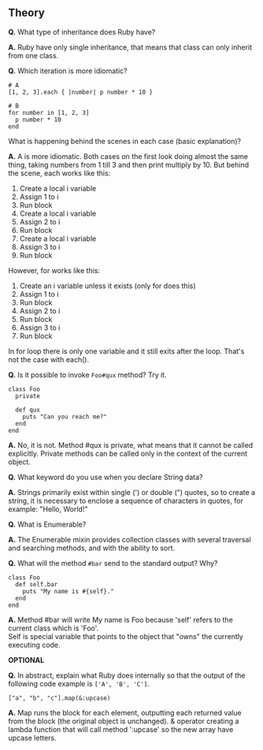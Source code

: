 ## Theory

**Q.** What type of inheritance does Ruby have?

**A.** Ruby have only single inheritance, that means that class can only inherit from one class. 

**Q.** Which iteration is more idiomatic?

```
# A
[1, 2, 3].each { |number| p number * 10 }

```

```
# B
for number in [1, 2, 3]
  p number * 10
end
```

What is happening behind the scenes in each case (basic explanation)?

**A.** A is more idiomatic. Both cases on the first look doing almost the same thing, taking numbers from 1 till 3 and then print multiply by 10. 
But behind the scene, each works like this:
1. Create a local i variable
2. Assign 1 to i
3. Run block
4. Create a local i variable
5. Assign 2 to i
6. Run block
7. Create a local i variable
8. Assign 3 to i
9. Run block

However, for works like this:
1. Create an i variable unless it exists (only for does this)
2. Assign 1 to i
3. Run block
4. Assign 2 to i
5. Run block
6. Assign 3 to i
7. Run block

In for loop there is only one variable and it still exits  after the loop. That's not the case with each(). 


**Q.** Is it possible to invoke `Foo#qux` method? Try it.

```
class Foo
  private

  def qux
    puts "Can you reach me?"
  end
end
```
**A.** No, it is not. Method #qux is private, what means that it cannot be called explicitly. Private methods can be called only in the context of the current object. 

**Q.** What keyword do you use when you declare String data?

**A.** Strings primarily exist within single (') or double (") quotes, so to create a string, it is necessary to enclose a sequence of characters in quotes, for example: "Hello, World!"

**Q.** What is Enumerable?

**A.** The Enumerable mixin provides collection classes with several traversal and searching methods, and with the ability to sort.

**Q.** What will the method `#bar` send to the standard output? Why?

```
class Foo
  def self.bar
    puts "My name is #{self}."
  end
end
``` 
**A.** Method #bar will write My name is Foo because 'self' refers to the current class which is 'Foo'.   
Self is special variable that points to the object that "owns" the currently executing code.

**OPTIONAL**

**Q.** In abstract, explain what Ruby does internally so that the output of the
following code example is `['A', 'B', 'C']`.

```
["a", "b", "c"].map(&:upcase)
```

**A.** Map runs the block for each element, outputting each returned value from the block (the original object is unchanged).
& operator creating a lambda function that will call method ':upcase' so the new array have upcase letters.